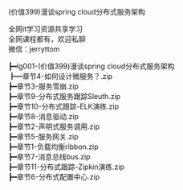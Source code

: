 (价值399)漫谈spring cloud分布式服务架构

全网it学习资源共享学习<br>全网课程都有，欢迎私聊<br>微信：jerryttom<br>

┣━lg001-(价值399)漫谈spring cloud分布式服务架构<br> ┣━章节4-如何设计微服务？.zip<br> ┣━章节3-服务雪崩.zip<br> ┣━章节9-分布式服务跟踪Sleuth.zip<br> ┣━章节10-分布式跟踪-ELK演练.zip<br> ┣━章节8-消息驱动.zip<br> ┣━章节2-声明式服务调用.zip<br> ┣━章节5-服务网关.zip<br> ┣━章节1-负载均衡ribbon.zip<br> ┣━章节7-消息总线bus.zip<br> ┣━章节11-分布式跟踪-Zipkin演练.zip<br> ┣━章节6-分布式配置中心.zip